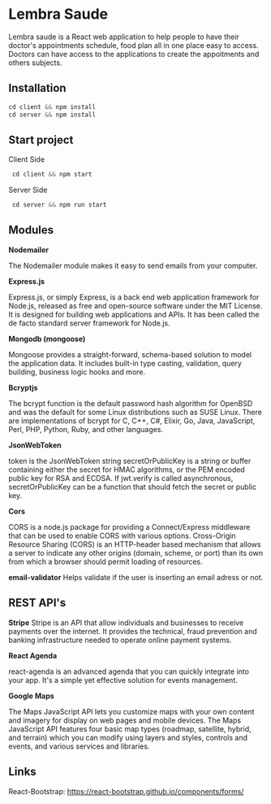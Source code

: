 # Lembra Saude

Lembra saude is a React web application to help people to have their doctor's appointments schedule, food plan all in one place easy to access.
Doctors can have access to the applications to create the appoitments and others subjects.

## Installation

```javascript
cd client && npm install
cd server && npm install
```

## Start project

Client Side

```javascript
 cd client && npm start
```

Server Side

```javascript
 cd server && npm run start
```

## Modules

**Nodemailer**

The Nodemailer module makes it easy to send emails from your computer.

**Express.js**

Express.js, or simply Express, is a back end web application framework for Node.js, released as free and open-source software under the MIT License. It is designed for building web applications and APIs. It has been called the de facto standard server framework for Node.js.

**Mongodb (mongoose)**

Mongoose provides a straight-forward, schema-based solution to model the application data. It includes built-in type casting, validation, query building, business logic hooks and more.

**Bcryptjs**

The bcrypt function is the default password hash algorithm for OpenBSD and was the default for some Linux distributions such as SUSE Linux. There are implementations of bcrypt for C, C++, C#, Elixir, Go, Java, JavaScript, Perl, PHP, Python, Ruby, and other languages.

**JsonWebToken**

token is the JsonWebToken string secretOrPublicKey is a string or buffer containing either the secret for HMAC algorithms, or the PEM encoded public key for RSA and ECDSA. If jwt.verify is called asynchronous, secretOrPublicKey can be a function that should fetch the secret or public key.

**Cors**

CORS is a node.js package for providing a Connect/Express middleware that can be used to enable CORS with various options.
Cross-Origin Resource Sharing (CORS) is an HTTP-header based mechanism that allows a server to indicate any other origins (domain, scheme, or port) than its own from which a browser should permit loading of resources.

**email-validator**
Helps validate if the user is inserting an email adress or not.

## REST API's

**Stripe**
Stripe is an API that allow individuals and businesses to receive payments over the internet. It provides the technical, fraud prevention and banking infrastructure needed to operate online payment systems.

**React Agenda**

react-agenda is an advanced agenda that you can quickly integrate into your app. It's a simple yet effective solution for events management.

**Google Maps**

The Maps JavaScript API lets you customize maps with your own content and imagery for display on web pages and mobile devices. The Maps JavaScript API features four basic map types (roadmap, satellite, hybrid, and terrain) which you can modify using layers and styles, controls and events, and various services and libraries.

## Links

React-Bootstrap: https://react-bootstrap.github.io/components/forms/
